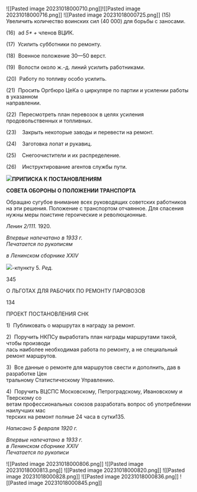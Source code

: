 ![[Pasted image 20231018000710.png]]![[Pasted image 20231018000716.png]]
![[Pasted image 20231018000725.png]]
(15)  Увеличить количество воинских сил (40 000) для борьбы с заносами.

(16)  ad _5* +_ членов ВЦИК.

(17)  Усилить субботники по ремонту.

(18)  Военное положение 30—50 верст.

(19)  Волости около ж.-д. линий усилить работниками.

(20)  Работу по топливу особо усилить.

(21)  Просить Оргбюро ЦеКа о циркуляре по партии и усилении работы в указанном  
направлении.

(22)  Пересмотреть план перевозок в целях усиления продовольственных и топливных.

(23)    Закрыть некоторые заводы и перевести на ремонт.

(24)    Заготовка лопат и рукавиц.

(25)    Снегоочистители и их распределение.

(26)    Инструктирование агентов службы пути.

![](file:///C:/Users/bot32/AppData/Local/Temp/msohtmlclip1/01/clip_image001.png)**ПРИПИСКА К ПОСТАНОВЛЕНИЯМ**

**СОВЕТА ОБОРОНЫ** **О ПОЛОЖЕНИИ ТРАНСПОРТА**

Обращаю сугубое внимание всех руководящих советских работников на эти реше­ния. Положение с транспортом отчаянное. Для спасения нужны меры поистине герои­ческие и революционные.

_Ленин_ _2/111._ 1920.

_Впервые напечатано в 1933 г.                                                            Печатается по рукописям_

_в Ленинском сборнике_ _XXIV_

![](file:///C:/Users/bot32/AppData/Local/Temp/msohtmlclip1/01/clip_image002.png)-кпункту 5. _Ред._

  

345

О ЛЬГОТАХ ДЛЯ РАБОЧИХ ПО РЕМОНТУ ПАРОВОЗОВ

134

ПРОЕКТ ПОСТАНОВЛЕНИЯ СНК

1)  Публиковать о маршрутах в награду за ремонт.

2)  Поручить НКПСу выработать план награды маршрутами такой, чтобы производи­  
лась наиболее необходимая работа по ремонту, а не специальный ремонт маршрутов.

3)  Все данные о ремонте для маршрутов свести и дополнить, дав в разработке Цен­  
тральному Статистическому Управлению.

4)  Поручить ВЦСПС Московскому, Петроградскому, Ивановскому и Тверскому со­  
ветам профессиональных союзов разработать вопрос об употреблении наилучших мас­  
терских на ремонт полные 24 часа в сутки135.

_Написано 5 февраля 1920 г._

_Впервые напечатано в 1933 г.  
в Ленинском сборнике_ _XXIV_                                                                _Печатается по рукописи_

![[Pasted image 20231018000806.png]]
![[Pasted image 20231018000813.png]]
![[Pasted image 20231018000820.png]]
![[Pasted image 20231018000828.png]]
![[Pasted image 20231018000836.png]]
![[Pasted image 20231018000845.png]]
